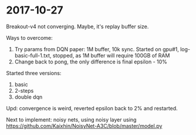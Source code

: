 # 2017-10-27
Breakout-v4 not converging. Maybe, it's replay buffer size.

Ways to overcome:
1. Try params from DQN paper: 1M buffer, 10k sync. Started on gpu#1, log-basic-full-1.txt, 
stopped, as 1M buffer will require 100GB of RAM
2. Change back to pong, the only difference is final epsilon - 10%

Started three versions:
1. basic
2. 2-steps
3. double dqn

Upd: convergence is weird, reverted epsilon back to 2% and restarted.

Next to implement: noisy nets, using noisy layer using https://github.com/Kaixhin/NoisyNet-A3C/blob/master/model.py
 
